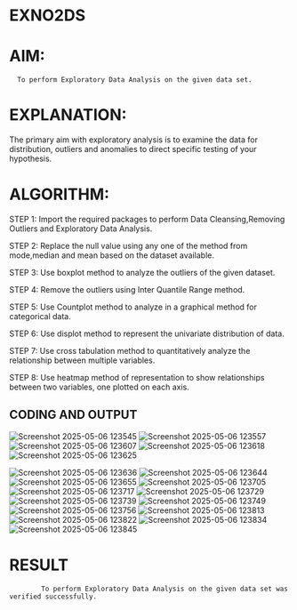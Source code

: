 # EXNO2DS
# AIM:
      To perform Exploratory Data Analysis on the given data set.
      
# EXPLANATION:
  The primary aim with exploratory analysis is to examine the data for distribution, outliers and anomalies to direct specific testing of your hypothesis.
  
# ALGORITHM:
STEP 1: Import the required packages to perform Data Cleansing,Removing Outliers and Exploratory Data Analysis.

STEP 2: Replace the null value using any one of the method from mode,median and mean based on the dataset available.

STEP 3: Use boxplot method to analyze the outliers of the given dataset.

STEP 4: Remove the outliers using Inter Quantile Range method.

STEP 5: Use Countplot method to analyze in a graphical method for categorical data.

STEP 6: Use displot method to represent the univariate distribution of data.

STEP 7: Use cross tabulation method to quantitatively analyze the relationship between multiple variables.

STEP 8: Use heatmap method of representation to show relationships between two variables, one plotted on each axis.

## CODING AND OUTPUT
       
![Screenshot 2025-05-06 123545](https://github.com/user-attachments/assets/ed252109-2132-45df-8081-38fbccfea5a4)
![Screenshot 2025-05-06 123557](https://github.com/user-attachments/assets/3acbd5c4-653e-484d-a998-d7c9d46864a0)
![Screenshot 2025-05-06 123607](https://github.com/user-attachments/assets/f975af71-304e-445a-aad2-771431ce247b)
![Screenshot 2025-05-06 123618](https://github.com/user-attachments/assets/3445f31a-683c-420b-a265-5aa09d764d6f)![Screenshot 2025-05-06 123625](https://github.com/user-attachments/assets/0c091837-eda9-4be3-9b8b-53f04f6c83c8)

![Screenshot 2025-05-06 123636](https://github.com/user-attachments/assets/9c74a6a5-6c96-4baf-88f1-4b041407e9db)
![Screenshot 2025-05-06 123644](https://github.com/user-attachments/assets/e9391f33-99f3-4d06-9d0e-23d90452446b)
![Screenshot 2025-05-06 123655](https://github.com/user-attachments/assets/ba4950a4-4423-4656-8a7c-1132e42fd235)
![Screenshot 2025-05-06 123705](https://github.com/user-attachments/assets/0751de28-5e9a-47ed-8cd2-3c3ebb8a725d)
![Screenshot 2025-05-06 123717](https://github.com/user-attachments/assets/c4805645-4357-4940-a342-2ab823d5fd89)
![Screenshot 2025-05-06 123729](https://github.com/user-attachments/assets/791f85be-191a-48d1-9e1b-54629f6c8d6b)
![Screenshot 2025-05-06 123739](https://github.com/user-attachments/assets/24fb8bf4-58ed-4ec1-be2e-86ac200ec892)
![Screenshot 2025-05-06 123749](https://github.com/user-attachments/assets/6b5c7256-b2e0-4140-ac7a-8bdc38d97e79)
![Screenshot 2025-05-06 123756](https://github.com/user-attachments/assets/9ad74ef1-bbc2-45a7-bfbb-71bd905cf5d0)
![Screenshot 2025-05-06 123813](https://github.com/user-attachments/assets/900a1a2e-25d0-4594-b14e-7d13938892f8)
![Screenshot 2025-05-06 123822](https://github.com/user-attachments/assets/a1911c7d-641d-42df-8a17-7f0785a7e363)
![Screenshot 2025-05-06 123834](https://github.com/user-attachments/assets/1136ddc3-b2e3-4ed8-9fc5-e2b619fde644)
![Screenshot 2025-05-06 123845](https://github.com/user-attachments/assets/479ff9f9-912e-4010-856a-caa466222866)


# RESULT
            To perform Exploratory Data Analysis on the given data set was verified successfully.
